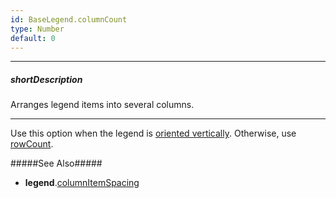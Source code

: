 ```yaml
---
id: BaseLegend.columnCount
type: Number
default: 0
---
```

---
##### shortDescription
Arranges legend items into several columns.

---
Use this option when the legend is [oriented vertically](/api-reference/10%20UI%20Components/BaseLegend/orientation.md '{basewidgetpath}/Configuration/legend/#orientation'). Otherwise, use [rowCount](/api-reference/10%20UI%20Components/BaseLegend/rowCount.md '{basewidgetpath}/Configuration/legend/#rowCount').

#####See Also#####
- **legend**.[columnItemSpacing](/api-reference/10%20UI%20Components/BaseLegend/columnItemSpacing.md '{basewidgetpath}/Configuration/legend/#columnItemSpacing')
